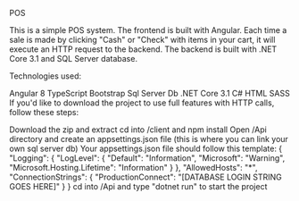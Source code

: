 POS

This is a simple POS system. The frontend is built with Angular. Each time a sale is made by clicking "Cash" or "Check" with items in your cart, it will execute an HTTP request to the backend. The backend is built with .NET Core 3.1 and SQL Server database. 

Technologies used:

Angular 8
TypeScript
Bootstrap
Sql Server Db
.NET Core 3.1
C#
HTML
SASS
If you'd like to download the project to use full features with HTTP calls, follow these steps:

Download the zip and extract
cd into /client and npm install
Open /Api directory and create an appsettings.json file (this is where you can link your own sql server db)
Your appsettings.json file should follow this template: { "Logging": { "LogLevel": { "Default": "Information", "Microsoft": "Warning", "Microsoft.Hosting.Lifetime": "Information" } }, "AllowedHosts": "*", "ConnectionStrings": { "ProductionConnect": "[DATABASE LOGIN STRING GOES HERE]" } }
cd into /Api and type "dotnet run" to start the project
